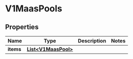 # V1MaasPools

## Properties
Name | Type | Description | Notes
------------ | ------------- | ------------- | -------------
**items** | [**List&lt;V1MaasPool&gt;**](V1MaasPool.md) |  | 

